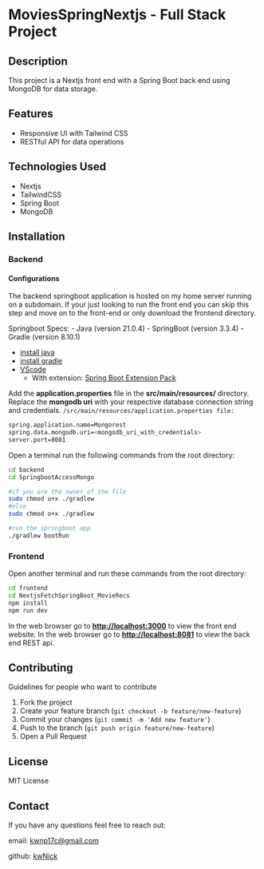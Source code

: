 # MoviesSpringNextjs - Full Stack Project

## Description

This project is a Nextjs front end with a Spring Boot back end using MongoDB for data storage.

## Features

- Responsive UI with Tailwind CSS
- RESTful API for data operations

## Technologies Used

- Nextjs
- TailwindCSS
- Spring Boot
- MongoDB

## Installation

### Backend

#### Configurations

The backend springboot application is hosted on my home server running on a subdomain. If your just looking to run the front end you can skip this step and move on to the front-end or only download the frontend directory.

Springboot Specs:
\- Java (version 21.0.4) - SpringBoot (version 3.3.4) - Gradle (version 8.10.1)

- [install java](https://bell-sw.com/pages/downloads/#jdk-21-lts)
- [install gradle](https://gradle.org/install/)
- [VScode](https://code.visualstudio.com/download)
  - With extension: [Spring Boot Extension Pack](https://marketplace.visualstudio.com/items?itemName=vmware.vscode-boot-dev-pack)

Add the **application.properties** file in the **src/main/resources/** directory.
Replace the **mongodb uri** with your respective database connection string and credentials.
```/src/main/resources/application.properties file:```

```bash
spring.application.name=Mongorest
spring.data.mongodb.uri=<mongodb_uri_with_credentials>
server.port=8081
```

Open a terminal run the following commands from the root directory:

```bash
cd backend
cd SpringbootAccessMongo

#if you are the owner of the file
sudo chmod u+x ./gradlew 
#else
sudo chmod o+x ./gradlew

#run the springboot app
./gradlew bootRun
```

### Frontend

Open another terminal and run these commands from the root directory:

```bash
cd frontend
cd NextjsFetchSpringBoot_MovieRecs
npm install
npm run dev
```

In the web browser go to **<http://localhost:3000>** to view the front end website.
In the web browser go to **<http://localhost:8081>** to view the back end REST api.

## Contributing

Guidelines for people who want to contribute

1. Fork the project
2. Create your feature branch (``git checkout -b feature/new-feature``)
3. Commit your changes (``git commit -m 'Add new feature'``)
4. Push to the branch (``git push origin feature/new-feature``)
5. Open a Pull Request

## License

MIT License

## Contact

If you have any questions feel free to reach out:

email: <kwnp17c@gmail.com>

github: [kwNick](https://github.com/KwNick)
